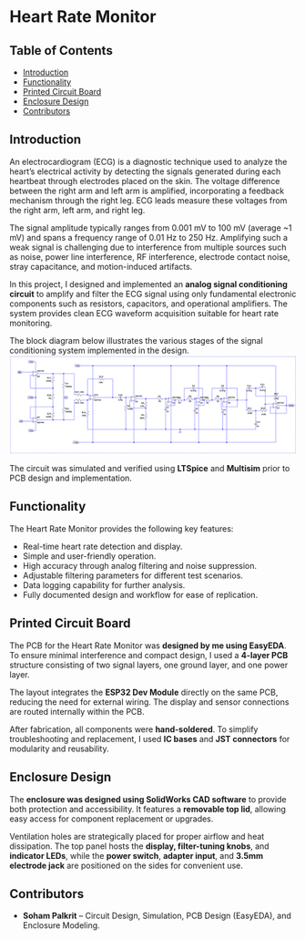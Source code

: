 # Heart Rate Monitor

## Table of Contents
- [Introduction](#introduction)
- [Functionality](#functionality)
- [Printed Circuit Board](#printed-circuit-board)
- [Enclosure Design](#enclosure-design)
- [Contributors](#contributors)

## Introduction
An electrocardiogram (ECG) is a diagnostic technique used to analyze the heart’s electrical activity by detecting the signals generated during each heartbeat through electrodes placed on the skin. The voltage difference between the right arm and left arm is amplified, incorporating a feedback mechanism through the right leg. ECG leads measure these voltages from the right arm, left arm, and right leg.  

The signal amplitude typically ranges from 0.001 mV to 100 mV (average ~1 mV) and spans a frequency range of 0.01 Hz to 250 Hz. Amplifying such a weak signal is challenging due to interference from multiple sources such as noise, power line interference, RF interference, electrode contact noise, stray capacitance, and motion-induced artifacts.  

In this project, I designed and implemented an **analog signal conditioning circuit** to amplify and filter the ECG signal using only fundamental electronic components such as resistors, capacitors, and operational amplifiers. The system provides clean ECG waveform acquisition suitable for heart rate monitoring.  

The block diagram below illustrates the various stages of the signal conditioning system implemented in the design.  
<img src="ECG_circuit_diagram.png" alt="ECG circuit diagram">

The circuit was simulated and verified using **LTSpice** and **Multisim** prior to PCB design and implementation.

## Functionality
The Heart Rate Monitor provides the following key features:
- Real-time heart rate detection and display.  
- Simple and user-friendly operation.  
- High accuracy through analog filtering and noise suppression.  
- Adjustable filtering parameters for different test scenarios.  
- Data logging capability for further analysis.  
- Fully documented design and workflow for ease of replication.  

## Printed Circuit Board
The PCB for the Heart Rate Monitor was **designed by me using EasyEDA**. To ensure minimal interference and compact design, I used a **4-layer PCB** structure consisting of two signal layers, one ground layer, and one power layer.  

The layout integrates the **ESP32 Dev Module** directly on the same PCB, reducing the need for external wiring. The display and sensor connections are routed internally within the PCB.  

After fabrication, all components were **hand-soldered**. To simplify troubleshooting and replacement, I used **IC bases** and **JST connectors** for modularity and reusability.  



## Enclosure Design
The **enclosure was designed using SolidWorks CAD software** to provide both protection and accessibility. It features a **removable top lid**, allowing easy access for component replacement or upgrades.  

Ventilation holes are strategically placed for proper airflow and heat dissipation. The top panel hosts the **display, filter-tuning knobs**, and **indicator LEDs**, while the **power switch**, **adapter input**, and **3.5mm electrode jack** are positioned on the sides for convenient use.  



## Contributors
- **Soham Palkrit** – Circuit Design, Simulation, PCB Design (EasyEDA), and Enclosure Modeling.  

